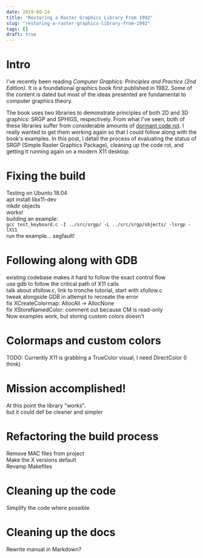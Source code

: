 ```yaml
---
date: 2019-08-24
title: "Restoring a Raster Graphics Library From 1992"
slug: "restoring-a-raster-graphics-library-from-1992"
tags: []
draft: true
---
```

# Intro
I've recently been reading _Computer Graphics: Principles and Practice (2nd Edition)_.
It is a foundational graphics book first published in 1982.
Some of the content is dated but most of the ideas presented are fundamental to computer graphics theory.

The book uses two libraries to demonstrate principles of both 2D and 3D graphics: SRGP and SPHIGS, respectively.
From what I've seen, both of these libraries suffer from considerable amounts of [dormant code rot](https://en.wikipedia.org/wiki/Software_rot).
I really wanted to get them working again so that I could follow along with the book's examples.
In this post, I detail the process of evaluating the status of SRGP (Simple Raster Graphics Package), cleaning up the code rot, and getting it running again on a modern X11 desktop.

# Fixing the build
Testing on Ubuntu 18.04  
apt install libx11-dev  
mkdir objects  
works!  
building an example:  
`gcc test_keyboard.c -I ../src/srgp/ -L ../src/srgp/objects/ -lsrgp -lX11`  
run the example... segfault!  

# Following along with GDB
existing codebase makes it hard to follow the exact control flow  
use gdb to follow the critical path of X11 calls  
talk about xfollow.c, link to tronche tutorial, start with xfollow.c  
tweak alongside GDB in attempt to recreate the error  
fix XCreateColormap: AllocAll -> AllocNone  
fix XStoreNamedColor: comment out because CM is read-only  
Now examples work, but storing custom colors doesn't  

# Colormaps and custom colors
TODO: Currently X11 is grabbing a TrueColor visual, I need DirectColor (I think)  

# Mission accomplished!
At this point the library "works".  
but it could def be cleaner and simpler  

# Refactoring the build process
Remove MAC files from project  
Make the X versions default  
Revamp Makefiles  

# Cleaning up the code
Simplify the code where possible  

# Cleaning up the docs
Rewrite manual in Markdown?  
